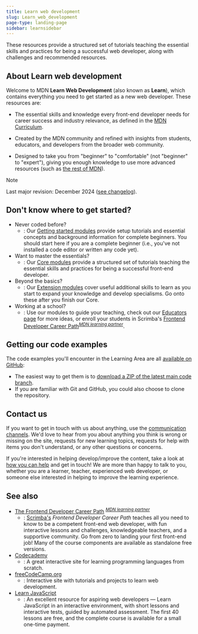 ```yaml
---
title: Learn web development
slug: Learn_web_development
page-type: landing-page
sidebar: learnsidebar
---
```


These resources provide a structured set of tutorials teaching the essential skills and practices for being a successful web developer, along with challenges and recommended resources.

## About Learn web development

Welcome to MDN **Learn Web Development** (also known as **Learn**), which contains everything you need to get started as a new web developer.
These resources are:

- The essential skills and knowledge every front-end developer needs for career success and industry relevance, as defined in the [MDN Curriculum](/en-US/curriculum/).

- Created by the MDN community and refined with insights from students, educators, and developers from the broader web community.

- Designed to take you from "beginner" to "comfortable" (not "beginner" to "expert"), giving you enough knowledge to use more advanced resources (such as [the rest of MDN](/en-US/)).

> [!NOTE]
> Last major revision: December 2024 ([see changelog](/en-US/docs/Learn_web_development/Changelog)).

## Don't know where to get started?

- Never coded before?
  - : Our [Getting started modules](/en-US/docs/Learn_web_development/Getting_started) provide setup tutorials and essential concepts and background information for complete beginners. You should start here if you are a complete beginner (i.e., you've not installed a code editor or written any code yet).
- Want to master the essentials?
  - : Our [Core modules](/en-US/docs/Learn_web_development/Core) provide a structured set of tutorials teaching the essential skills and practices for being a successful front-end developer.
- Beyond the basics?
  - : Our [Extension modules](/en-US/docs/Learn_web_development/Extensions) cover useful additional skills to learn as you start to expand your knowledge and develop specialisms. Go onto these after you finish our Core.
- Working at a school?
  - : Use our modules to guide your teaching, check out our [Educators page](/en-US/docs/Learn_web_development/Educators) for more ideas, or enroll your students in Scrimba's [Frontend Developer Career Path](https://scrimba.com/the-frontend-developer-career-path-c0j?via=mdn)<sup>[_MDN learning partner_](/en-US/docs/MDN/Writing_guidelines/Learning_content#partner_links_and_embeds)</sup>.

## Getting our code examples

The code examples you'll encounter in the Learning Area are all [available on GitHub](https://github.com/mdn/learning-area/):

- The easiest way to get them is to [download a ZIP of the latest main code branch](https://codeload.github.com/mdn/learning-area/zip/main).
- If you are familiar with Git and GitHub, you could also choose to clone the repository.

## Contact us

If you want to get in touch with us about anything, use the [communication channels](/en-US/docs/MDN/Community/Communication_channels). We'd love to hear from you about anything you think is wrong or missing on the site, requests for new learning topics, requests for help with items you don't understand, or any other questions or concerns.

If you're interested in helping develop/improve the content, take a look at [how you can help](/en-US/docs/MDN/Community) and get in touch! We are more than happy to talk to you, whether you are a learner, teacher, experienced web developer, or someone else interested in helping to improve the learning experience.

## See also

- [The Frontend Developer Career Path](https://scrimba.com/the-frontend-developer-career-path-c0j?via=mdn) <sup>[_MDN learning partner_](/en-US/docs/MDN/Writing_guidelines/Learning_content#partner_links_and_embeds)</sup>
  - : [Scrimba's](https://scrimba.com?via=mdn) _Frontend Developer Career Path_ teaches all you need to know to be a competent front-end web developer, with fun interactive lessons and challenges, knowledgeable teachers, and a supportive community. Go from zero to landing your first front-end job! Many of the course components are available as standalone free versions.
- [Codecademy](https://www.codecademy.com/)
  - : A great interactive site for learning programming languages from scratch.
- [freeCodeCamp.org](https://www.freecodecamp.org/)
  - : Interactive site with tutorials and projects to learn web development.
- [Learn JavaScript](https://learnjavascript.online/)
  - : An excellent resource for aspiring web developers — Learn JavaScript in an interactive environment, with short lessons and interactive tests, guided by automated assessment. The first 40 lessons are free, and the complete course is available for a small one-time payment.
